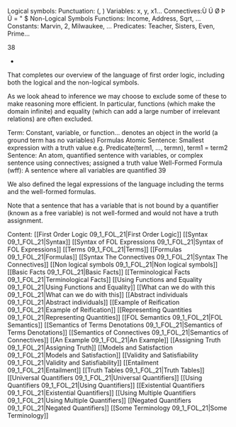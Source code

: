 ﻿Logical symbols:
Punctuation: (, )
Variables:	x, y, x1…
Connectives:Ù Ú Ø Þ Û = " $
Non-Logical Symbols
Functions:	Income, Address, Sqrt, …
Constants:	Marvin, 2, Milwaukee, …
Predicates:	Teacher, Sisters, Even, Prime…

38

*
That completes our overview of the language of first order logic, including both the logical and the non-logical symbols.

As we look ahead to inference we may choose to exclude some of these to make reasoning more efficient.  In particular, functions (which make the domain infinite) and equality (which can add a large number of irrelevant relations) are often excluded.

Term: Constant, variable, or function… denotes an object in the world (a ground term has no variables)
Formulas
Atomic Sentence: Smallest expression with a truth value
e.g. Predicate(term1, …, termn), term1 = term2 
Sentence: An atom, quantified sentence with variables, or complex sentence using connectives; assigned a truth value
Well-Formed Formula (wff): A sentence where all variables are quantified
39

We also defined the legal expressions of the language including the terms and the well-formed formulas.

Note that a sentence that has a variable that is not bound by a quantifier (known as a free variable) is not well-formed and would not have a truth assignment.

Content:
[[First Order Logic 09_1_FOL_21|First Order Logic]]
[[Syntax 09_1_FOL_21|Syntax]]
[[Syntax of FOL Expressions 09_1_FOL_21|Syntax of FOL Expressions]]
[[Terms 09_1_FOL_21|Terms]]
[[Formulas 09_1_FOL_21|Formulas]]
[[Syntax The Connectives 09_1_FOL_21|Syntax The Connectives]]
[[Non logical symbols 09_1_FOL_21|Non logical symbols]]
[[Basic Facts 09_1_FOL_21|Basic Facts]]
[[Terminological Facts 09_1_FOL_21|Terminological Facts]]
[[Using Functions and Equality 09_1_FOL_21|Using Functions and Equality]]
[[What can we do with this 09_1_FOL_21|What can we do with this]]
[[Abstract individuals 09_1_FOL_21|Abstract individuals]]
[[Example of Reification 09_1_FOL_21|Example of Reification]]
[[Representing Quantities 09_1_FOL_21|Representing Quantities]]
[[FOL Semantics 09_1_FOL_21|FOL Semantics]]
[[Semantics of Terms Denotations 09_1_FOL_21|Semantics of Terms Denotations]]
[[Semantics of Connectives 09_1_FOL_21|Semantics of Connectives]]
[[An Example 09_1_FOL_21|An Example]]
[[Assigning Truth 09_1_FOL_21|Assigning Truth]]
[[Models and Satisfaction 09_1_FOL_21|Models and Satisfaction]]
[[Validity and Satisfiability 09_1_FOL_21|Validity and Satisfiability]]
[[Entailment 09_1_FOL_21|Entailment]]
[[Truth Tables 09_1_FOL_21|Truth Tables]]
[[Universal Quantifiers 09_1_FOL_21|Universal Quantifiers]]
[[Using Quantifiers 09_1_FOL_21|Using Quantifiers]]
[[Existential Quantifiers 09_1_FOL_21|Existential Quantifiers]]
[[Using Multiple Quantifiers 09_1_FOL_21|Using Multiple Quantifiers]]
[[Negated Quantifiers 09_1_FOL_21|Negated Quantifiers]]
[[Some Terminology 09_1_FOL_21|Some Terminology]]
